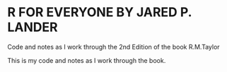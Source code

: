 # R FOR EVERYONE BY JARED P. LANDER
Code and notes as I work through the 2nd Edition of the book
R.M.Taylor

This is my code and notes as I work through the book. 